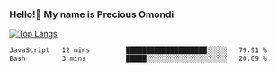 ### Hello!👋 My name is Precious Omondi 

[![Top Langs](https://github-readme-stats.vercel.app/api/top-langs/?username=Presho99&langs_count=8&theme=dark)](https://github.com/Presho99/github-readme-stats)



<!--START_SECTION:waka-->

```txt
JavaScript   12 mins         ████████████████████░░░░░   79.91 %
Bash         3 mins          █████░░░░░░░░░░░░░░░░░░░░   20.09 %
```

<!--END_SECTION:waka-->

